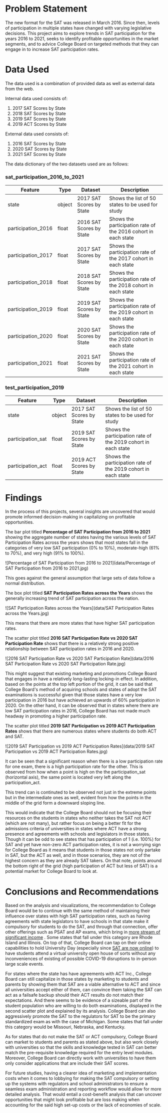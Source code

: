 # Problem Statement
The new format for the SAT was released in March 2016. Since then, levels of participation in multiple states have changed with varying legislative decisions. This project aims to explore trends in SAT participation for the years 2016 to 2021, seeks to identify profitable opportunities in the market segments, and to advice College Board on targeted methods that they can engage in to increase SAT participation rates.

# Data Used
The data used is a combination of provided data as well as external data from the web. 

Internal data used consists of:
1. 2017 SAT Scores by State
2. 2018 SAT Scores by State
3. 2019 SAT Scores by State
4. 2019 ACT Scores by State

External data used consists of:
 1. 2016 SAT Scores by State
 2. 2020 SAT Scores by State
 3. 2021 SAT Scores by State

The data dictionary of the two datasets used are as follows:
### sat_participation_2016_to_2021
|Feature|Type|Dataset|Description|
|---|---|---|---|
|state|object|2017 SAT Scores by State|Shows the list of 50 states to be used for study|
|participation_2016|float|2016 SAT Scores by State|Shows the participation rate of the 2016 cohort in each state|
|participation_2017|float|2017 SAT Scores by State|Shows the participation rate of the 2017 cohort in each state|
|participation_2018|float|2018 SAT Scores by State|Shows the participation rate of the 2018 cohort in each state|
|participation_2019|float|2019 SAT Scores by State|Shows the participation rate of the 2019 cohort in each state|
|participation_2020|float|2020 SAT Scores by State|Shows the participation rate of the 2020 cohort in each state|
|participation_2021|float|2021 SAT Scores by State|Shows the participation rate of the 2021 cohort in each state|

### test_participation_2019
|Feature|Type|Dataset|Description|
|---|---|---|---|
|state|object|2017 SAT Scores by State|Shows the list of 50 states to be used for study|
|participation_sat|float|2019 SAT Scores by State|Shows the participation rate of the 2019 cohort in each state|
|participation_act|float|2019 ACT Scores by State|Shows the participation rate of the 2019 cohort in each state|

# Findings
In the process of this projects, several insights are uncovered that would promote informed decision-making in capitalizing on profitable opportunities.

The bar plot titled **Percentage of SAT Participation from 2016 to 2021** showing the aggregate number of states having the various levels of SAT Participation Rates across the years shows that most states fall in the categories of very low SAT participation (0% to 10%), moderate-high (61% to 70%), and very high (91% to 100%).

![Percentage of SAT Participation from 2016 to 2021](data/Percentage of SAT Participation from 2016 to 2021.jpg)

This goes against the general assumption that large sets of data follow a normal distribution.

The box plot titled **SAT Participation Rates across the Years** shows the generally increasing trend of SAT participation across the nation.

![SAT Participation Rates across the Years](data/SAT Participation Rates across the Years.jpg)

This means that there are more states that have higher SAT participation rates.

The scatter plot titled **2016 SAT Participation Rate vs 2020 SAT Participation Rate** shows that there is a relatively strong positive relationship between SAT participation rates in 2016 and 2020.

![2016 SAT Participation Rate vs 2020 SAT Participation Rate](data/2016 SAT Participation Rate vs 2020 SAT Participation Rate.jpg)

This might suggest that existing marketing and promotions College Board that engages in have a relatively long-lasting locking-in effect. In addition, based on the points at the top left portion of the grid, it can be said that College Board's method of acquiring schools and states of adopt the SAT examinations is successful given that those states have a very low participation in 2016 but have achieved an upwards of 60% participation in 2020. On the other hand, it can be observed that in states where there are low SAT participation rates in 2016, College Board has not made much headway in promoting a higher participation rate.

The scatter plot titled **2019 SAT Participation vs 2019 ACT Participation Rates** shows that there are numerous states where students do both ACT and SAT.

![2019 SAT Participation vs 2019 ACT Participation Rates](data/2019 SAT Participation vs 2019 ACT Participation Rates.jpg)

It can be seen that a significant reason when there is a low participation rate for one exam, there is a high participation rate for the other. This is observed from how when a point is high on the the participation_sat (horizontal axis), the same point is located very left along the participation_act.

This trend can is continuted to be observed not just in the extreme points but in the intermediate ones as well, evident from how the points in the middle of the grid form a downward sloping line.

This would indicate that the College Board should not be focusing their resources on the students in states who neither takes the SAT not ACT (which are not many), but rather focus on being a better fit for the admissions criteria of universities in states where ACT have a strong presence and agreements with schools and legislators in those states.
Though it can be odd to see states that has participation of 1 (i.e. 100%) for SAT and yet have non-zero ACT participation rates, it is not a worrying sign for College Board as it means that students in those states not only partake in SAT, but the ACT as well, and in those scenarios, they are not of the highest concern as they are already SAT takers. On that note, points around the bottom right of the grid (high participation of ACT but less of SAT) is a potential market for College Board to look at.

# Conclusions and Recommendations
Based on the analysis and visualizations, the recommendation to College Board would be to continue with the same method of maintaining their influence over states with high SAT participation rates, such as having agreements with state legislators to have schools in that state make it compulsory for students to do the SAT, and through that connection, offer other offerings such as PSAT and AP exams, which bring in [more stream of significant income](https://www.forbes.com/sites/susanadams/2020/09/30/the-forbes-investigation-how-the-sat-failed-america/?sh=28075db353b5) . Some states that fall under this category are Rhode Island and Illinois. On top of that, College Board can tap on their online capabilities to hold University Day (especially since [SAT are now online](https://www.cnbc.com/2022/01/25/the-sat-will-go-fully-onlineand-take-just-two-hours.html)) to have students attend a virtual university open house of sorts without any inconveniences of existing of possible COVID-19 disruptions to in-person large scale events.

For states where the state has have agreements with ACT Inc., College Board can still capitalize in those states by marketing to students and parents by showing them that SAT are a viable alternative to ACT and since all universities accept either of them, can convince them taking the SAT can act as a failsafe backup should their ACT results do not match their expectations. And there seems to be evidence of a sizeable part of the student population who are willing to do both examinations, displayed in the second scatter plot and explained by its analysis. College Board can also aggressively promote the SAT to the regulators for SAT to be the primary standardized exam as with the case of Michigan. Some states that fall under this category would be Missouri, Nebraska, and Kentucky.

As for states that do not make the SAT or ACT compulsory, College Board can market to students and parents as stated above, but also work closely with universities so that the skills and knowledge tested in SAT can better match the pre-requisite knowledge required for the entry level modules. Moreover, College Board can directly work with universities to have them only consider applications that are include their SAT scores.

For future studies, having a clearer idea of marketing and implementation costs when it comes to lobbying for making the SAT compulsory or setting up the systems with regulators and school administrators to ensure a seamless exam administration and reporting workflow would allow for more detailed analysis. That would entail a cost-benefit analysis that can uncover opportunities that might look profitable but are loss making when accounting for the said high set-up costs or the lack of economies of scale.